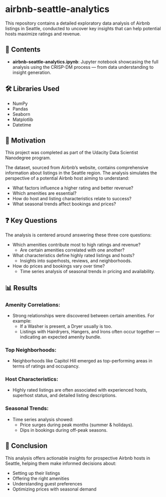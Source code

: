 # airbnb-seattle-analytics

This repository contains a detailed exploratory data analysis of Airbnb listings in Seattle, conducted to uncover key insights that can help potential hosts maximize ratings and revenue.

## 📁 Contents
- **airbnb-seattle-analytics.ipynb**: Jupyter notebook showcasing the full analysis using the CRISP-DM process — from data understanding to insight generation.

## 🛠️ Libraries Used
- NumPy
- Pandas
- Seaborn
- Matplotlib
- Datetime

## 🎯 Motivation
This project was completed as part of the Udacity Data Scientist Nanodegree program.

The dataset, sourced from Airbnb’s website, contains comprehensive information about listings in the Seattle region. The analysis simulates the perspective of a potential Airbnb host aiming to understand:

- What factors influence a higher rating and better revenue?
- Which amenities are essential?
- How do host and listing characteristics relate to success?
- What seasonal trends affect bookings and prices?

## ❓ Key Questions
The analysis is centered around answering these three core questions:

- Which amenities contribute most to high ratings and revenue?
  - Are certain amenities correlated with one another?
- What characteristics define highly rated listings and hosts?
  - Insights into superhosts, reviews, and neighborhoods.
- How do prices and bookings vary over time?
  - Time series analysis of seasonal trends in pricing and availability.

## 📊 Results
### Amenity Correlations:
- Strong relationships were discovered between certain amenities. For example:
  - If a Washer is present, a Dryer usually is too.
  - Listings with Hairdryers, Hangers, and Irons often occur together — indicating an expected amenity bundle.

### Top Neighborhoods:
- Neighborhoods like Capitol Hill emerged as top-performing areas in terms of ratings and occupancy.

### Host Characteristics:
- Highly rated listings are often associated with experienced hosts, superhost status, and detailed listing descriptions.

### Seasonal Trends:
- Time series analysis showed:
  - Price surges during peak months (summer & holidays).
  - Dips in bookings during off-peak seasons.

## 📌 Conclusion
This analysis offers actionable insights for prospective Airbnb hosts in Seattle, helping them make informed decisions about:

- Setting up their listings
- Offering the right amenities
- Understanding guest preferences
- Optimizing prices with seasonal demand